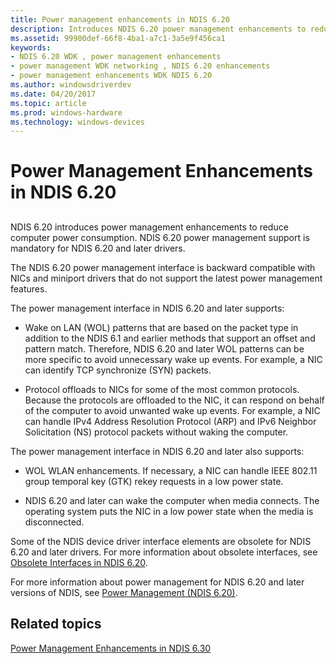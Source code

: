 ```yaml
---
title: Power management enhancements in NDIS 6.20
description: Introduces NDIS 6.20 power management enhancements to reduce computer power consumption
ms.assetid: 99900def-66f8-4ba1-a7c1-3a5e9f456ca1
keywords:
- NDIS 6.20 WDK , power management enhancements
- power management WDK networking , NDIS 6.20 enhancements
- power management enhancements WDK NDIS 6.20
ms.author: windowsdriverdev
ms.date: 04/20/2017
ms.topic: article
ms.prod: windows-hardware
ms.technology: windows-devices
---
```


# Power Management Enhancements in NDIS 6.20


## <a href="" id="ddk-power-management-enhancements-in-ndis-6-20-ng"></a>


NDIS 6.20 introduces power management enhancements to reduce computer power consumption. NDIS 6.20 power management support is mandatory for NDIS 6.20 and later drivers.

The NDIS 6.20 power management interface is backward compatible with NICs and miniport drivers that do not support the latest power management features.

The power management interface in NDIS 6.20 and later supports:

-   Wake on LAN (WOL) patterns that are based on the packet type in addition to the NDIS 6.1 and earlier methods that support an offset and pattern match. Therefore, NDIS 6.20 and later WOL patterns can be more specific to avoid unnecessary wake up events. For example, a NIC can identify TCP synchronize (SYN) packets.

-   Protocol offloads to NICs for some of the most common protocols. Because the protocols are offloaded to the NIC, it can respond on behalf of the computer to avoid unwanted wake up events. For example, a NIC can handle IPv4 Address Resolution Protocol (ARP) and IPv6 Neighbor Solicitation (NS) protocol packets without waking the computer.

The power management interface in NDIS 6.20 and later also supports:

-   WOL WLAN enhancements. If necessary, a NIC can handle IEEE 802.11 group temporal key (GTK) rekey requests in a low power state.

-   NDIS 6.20 and later can wake the computer when media connects. The operating system puts the NIC in a low power state when the media is disconnected.

Some of the NDIS device driver interface elements are obsolete for NDIS 6.20 and later drivers. For more information about obsolete interfaces, see [Obsolete Interfaces in NDIS 6.20](obsolete-interfaces-in-ndis-6-20.md).

For more information about power management for NDIS 6.20 and later versions of NDIS, see [Power Management (NDIS 6.20)](power-management--ndis-6-20-.md).

## Related topics


[Power Management Enhancements in NDIS 6.30](introduction-to-ndis-6-30.md)

 

 






